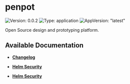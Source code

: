 # penpot

![Version: 0.0.2](https://img.shields.io/badge/Version-0.0.2-informational?style=flat-square) ![Type: application](https://img.shields.io/badge/Type-application-informational?style=flat-square) ![AppVersion: "latest"](https://img.shields.io/badge/AppVersion-"latest"-informational?style=flat-square)

Open Source design and prototyping platform.

## Available Documentation

- [**Changelog**](CHANGELOG)

- [**Helm Security**](container-security)

- [**Helm Security**](helm-security)

